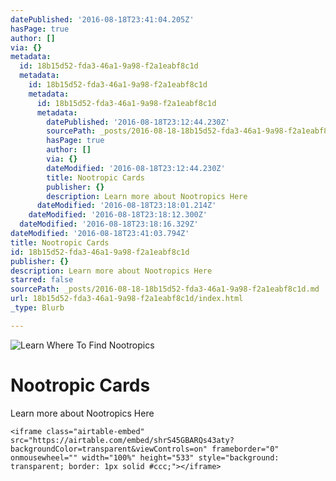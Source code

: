```yaml
---
datePublished: '2016-08-18T23:41:04.205Z'
hasPage: true
author: []
via: {}
metadata:
  id: 18b15d52-fda3-46a1-9a98-f2a1eabf8c1d
  metadata:
    id: 18b15d52-fda3-46a1-9a98-f2a1eabf8c1d
    metadata:
      id: 18b15d52-fda3-46a1-9a98-f2a1eabf8c1d
      metadata:
        datePublished: '2016-08-18T23:12:44.230Z'
        sourcePath: _posts/2016-08-18-18b15d52-fda3-46a1-9a98-f2a1eabf8c1d.md
        hasPage: true
        author: []
        via: {}
        dateModified: '2016-08-18T23:12:44.230Z'
        title: Nootropic Cards
        publisher: {}
        description: Learn more about Nootropics Here
      dateModified: '2016-08-18T23:18:01.214Z'
    dateModified: '2016-08-18T23:18:12.300Z'
  dateModified: '2016-08-18T23:18:16.329Z'
dateModified: '2016-08-18T23:41:03.794Z'
title: Nootropic Cards
id: 18b15d52-fda3-46a1-9a98-f2a1eabf8c1d
publisher: {}
description: Learn more about Nootropics Here
starred: false
sourcePath: _posts/2016-08-18-18b15d52-fda3-46a1-9a98-f2a1eabf8c1d.md
url: 18b15d52-fda3-46a1-9a98-f2a1eabf8c1d/index.html
_type: Blurb

---
```

![Learn Where To Find Nootropics](https://the-grid-user-content.s3-us-west-2.amazonaws.com/41cd3e2d-c47a-43a2-8bed-3991880b2294.jpg)

# Nootropic Cards

Learn more about Nootropics Here

    <iframe class="airtable-embed" src="https://airtable.com/embed/shrS45GBARQs43aty?backgroundColor=transparent&viewControls=on" frameborder="0" onmousewheel="" width="100%" height="533" style="background: transparent; border: 1px solid #ccc;"></iframe>